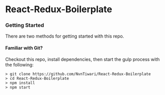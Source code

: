 # React-Redux-Boilerplate

### Getting Started

There are two methods for getting started with this repo.

#### Familiar with Git?
Checkout this repo, install dependencies, then start the gulp process with the following:

```
> git clone https://github.com/NvnTiwari/React-Redux-Boilerplate
> cd React-Redux-Boilerplate
> npm install
> npm start
```
